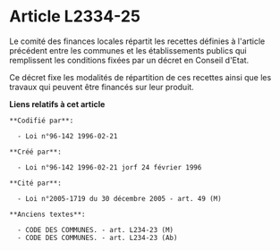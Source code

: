 # Article L2334-25

Le comité des finances locales répartit les recettes définies à l'article précédent entre les communes et les établissements
publics qui remplissent les conditions fixées par un décret en Conseil d'Etat.

Ce décret fixe les modalités de répartition de ces recettes ainsi que les travaux qui peuvent être financés sur leur produit.

**Liens relatifs à cet article**

	**Codifié par**:

	  - Loi n°96-142 1996-02-21

	**Créé par**:

	  - Loi n°96-142 1996-02-21 jorf 24 février 1996

	**Cité par**:

	  - Loi n°2005-1719 du 30 décembre 2005 - art. 49 (M)

	**Anciens textes**:

	  - CODE DES COMMUNES. - art. L234-23 (M)
	  - CODE DES COMMUNES. - art. L234-23 (Ab)
